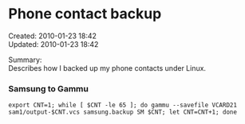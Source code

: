 Phone contact backup
====================

Created: 2010-01-23 18:42  
Updated: 2010-01-23 18:42

Summary:  
Describes how I backed up my phone contacts under Linux.

### Samsung to Gammu

    export CNT=1; while [ $CNT -le 65 ]; do gammu --savefile VCARD21 
    sam1/output-$CNT.vcs samsung.backup SM $CNT; let CNT=CNT+1; done
